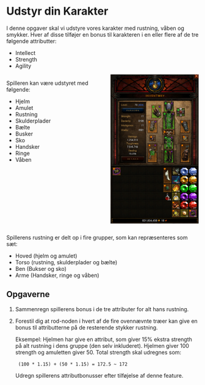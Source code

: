 # Udstyr din Karakter



I denne opgaver skal vi udstyre vores karakter med rustning, våben og smykker. Hver af disse tilføjer en bonus til karakteren i en eller flere af de tre følgende attributter:
- Intellect
- Strength
- Agility

<div style="display:flex;margin-bottom:2em">
<div>

Spilleren kan være udstyret med følgende:
- Hjelm
- Amulet
- Rustning
- Skulderplader
- Bælte
- Busker
- Sko
- Handsker
- Ringe
- Våben

</div>
<div style="margin-left: 4em;float:left">
    <img src="images/inventory.png" style="width: 300px; margin: auto; text-align: center; display: block;"/>
</div>
</div>

Spillerens rustning er delt op i fire grupper, som kan repræsenteres som sæt:
- Hoved (hjelm og amulet)
- Torso (rustning, skulderplader og bælte)
- Ben (Bukser og sko)
- Arme (Handsker, ringe og våben)

## Opgaverne
1) Sammenregn spillerens bonus i de tre attributer for alt hans rustning.
2) Forestil dig at rod-noden i hvert af de fire ovennævnte træer kan give en bonus til attributterne på de resterende stykker rustning.

    Eksempel: Hjelmen har give en attribut, som giver 15% ekstra strength på alt rustning i dens gruppe (den selv inkluderet). Hjelmen giver 100 strength og amuletten giver 50. Total strength skal udregnes som:

        (100 * 1.15) + (50 * 1.15) = 172.5 ~ 172

    Udregn spillerens attributbonusser efter tilføjelse af denne feature.
